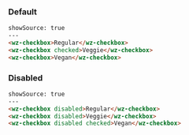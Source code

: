 ### Default

```html
showSource: true
---
<wz-checkbox>Regular</wz-checkbox>
<wz-checkbox checked>Veggie</wz-checkbox>
<wz-checkbox>Vegan</wz-checkbox>
```

### Disabled

```html
showSource: true
---
<wz-checkbox disabled>Regular</wz-checkbox>
<wz-checkbox disabled>Veggie</wz-checkbox>
<wz-checkbox disabled checked>Vegan</wz-checkbox>
```
